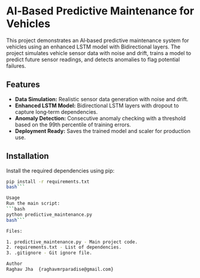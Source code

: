 # AI‑Based Predictive Maintenance for Vehicles

This project demonstrates an AI‑based predictive maintenance system for vehicles using an enhanced LSTM model with Bidirectional layers. The project simulates vehicle sensor data with noise and drift, trains a model to predict future sensor readings, and detects anomalies to flag potential failures.

## Features
- **Data Simulation:** Realistic sensor data generation with noise and drift.
- **Enhanced LSTM Model:** Bidirectional LSTM layers with dropout to capture long‑term dependencies.
- **Anomaly Detection:** Consecutive anomaly checking with a threshold based on the 99th percentile of training errors.
- **Deployment Ready:** Saves the trained model and scaler for production use.

## Installation

Install the required dependencies using pip:

```bash
pip install -r requirements.txt
bash```

Usage
Run the main script:
```bash
python predictive_maintenance.py
bash```

Files:

1. predictive_maintenance.py - Main project code.
2. requirements.txt - List of dependencies.
3. .gitignore - Git ignore file.

Author
Raghav Jha  {raghavmrparadise@gmail.com}



